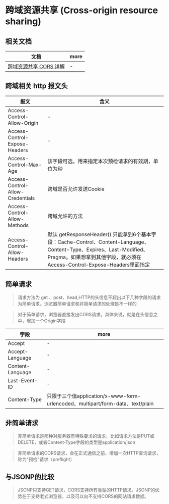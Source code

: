 # 跨域资源共享 (Cross-origin resource sharing)

## 相关文档

文档                                                                 | more
------------------------------------------------------------------ | ----
[跨域资源共享 CORS 详解](http://www.ruanyifeng.com/blog/2016/04/cors.html) | -

## 跨域相关 http 报文头

报文                               | 含义
-------------------------------- | ----------------------------------------------------------------------------------------------------------------------------------------------------------
Access-Control-Allow-Origin      | -
Access-Control-Expose-Headers    | -
Access-Control-Max-Age           | 该字段可选，用来指定本次预检请求的有效期，单位为秒
Access-Control-Allow-Credentials | 跨域是否允许发送Cookie
Access-Control-Allow-Methods     | 跨域允许的方法
Access-Control-Allow-Headers     | 默认 getResponseHeader() 只能拿到6个基本字段：Cache-Control、Content-Language、Content-Type、Expires、Last-Modified、Pragma。如果想拿到其他字段，就必须在Access-Control-Expose-Headers里面指定

## 简单请求

> 请求方法为 get 、post、head,HTTP的头信息不超出以下几种字段的请求为简单请求。浏览器简单请求和非简单请求的处理是不一样的

> 对于简单请求，浏览器直接发出CORS请求。具体来说，就是在头信息之中，增加一个Origin字段

字段               | more
---------------- | ----------------------------------------------------------------------
Accept           | -
Accept-Language  | -
Content-Language | -
Last-Event-ID    | -
Content-Type     | 只限于三个值application/x-www-form-urlencoded、multipart/form-data、text/plain

## 非简单请求

> 非简单请求是那种对服务器有特殊要求的请求，比如请求方法是PUT或DELETE，或者Content-Type字段的类型是application/json

> 非简单请求的CORS请求，会在正式通信之前，增加一次HTTP查询请求，称为"预检"请求（preflight）

## 与JSONP的比较

> JSONP只支持GET请求，CORS支持所有类型的HTTP请求。JSONP的优势在于支持老式浏览器，以及可以向不支持CORS的网站请求数据。
